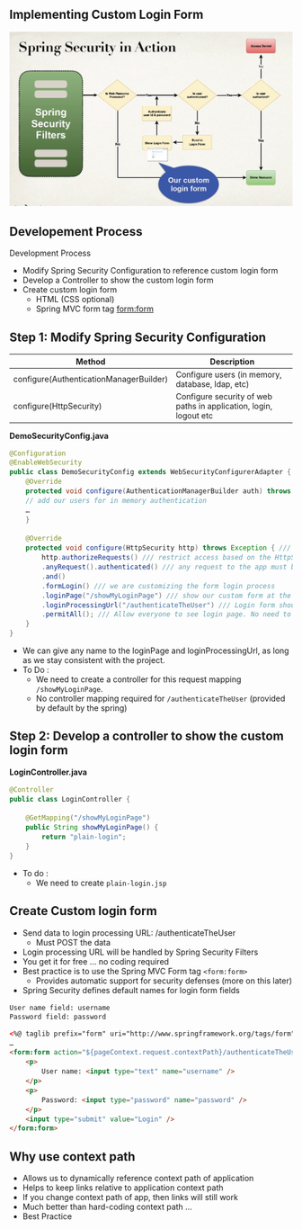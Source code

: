 ## Implementing Custom Login Form
![](./images/custom_login_form.jpg)

## Developement Process
Development Process
- Modify Spring Security Configuration to reference custom login form
- Develop a Controller to show the custom login form
- Create custom login form
    - HTML (CSS optional)
    - Spring MVC form tag <form:form>

## Step 1: Modify Spring Security Configuration

|Method|Description|
|------|-----------|
|configure(AuthenticationManagerBuilder)|Configure users (in memory, database, ldap, etc)|
|configure(HttpSecurity)|Configure security of web paths in application, login, logout etc|

**DemoSecurityConfig.java**
```Java
@Configuration
@EnableWebSecurity
public class DemoSecurityConfig extends WebSecurityConfigurerAdapter {
    @Override
    protected void configure(AuthenticationManagerBuilder auth) throws Exception {
    // add our users for in memory authentication
    …
    }

    @Override
    protected void configure(HttpSecurity http) throws Exception { /// configure security of web paths in applications, login , logout etc. 
        http.authorizeRequests() /// restrict access based on the HttpServletRequest
        .anyRequest().authenticated() /// any request to the app must be authenticated(i.e logged in)
        .and()
        .formLogin() /// we are customizing the form login process 
        .loginPage("/showMyLoginPage") /// show our custom form at the request mapping "/showMyLoginPage"
        .loginProcessingUrl("/authenticateTheUser") /// Login form should POST data to this URL for processing (check user id and password)
        .permitAll(); /// Allow everyone to see login page. No need to logged in . 
    }
}
```
- We can give any name to the loginPage and loginProcessingUrl, as long as we stay consistent with the project. 
- To Do : 
    - We need to create a controller for this request mapping `/showMyLoginPage`.
    - No controller mapping required for `/authenticateTheUser` (provided by default by the spring)
     

## Step 2: Develop a controller to show the custom login form
**LoginController.java**
```Java
@Controller
public class LoginController {

    @GetMapping("/showMyLoginPage")
    public String showMyLoginPage() {
        return "plain-login";
    }
}
```
- To do : 
    - We need to create `plain-login.jsp`

## Create Custom login form
- Send data to login processing URL: /authenticateTheUser
    - Must POST the data
- Login processing URL will be handled by Spring Security Filters
- You get it for free … no coding required
- Best practice is to use the Spring MVC Form tag `<form:form>`
    - Provides automatic support for security defenses (more on this later)
- Spring Security defines default names for login form fields
```
User name field: username
Password field: password
```
```html
<%@ taglib prefix="form" uri="http://www.springframework.org/tags/form" %>
…
<form:form action="${pageContext.request.contextPath}/authenticateTheUser" method="POST">
    <p>
        User name: <input type="text" name="username" />
    </p>
    <p>
        Password: <input type="password" name="password" />
    </p>
    <input type="submit" value="Login" />
</form:form>
```
## Why use context path
- Allows us to dynamically reference context path of application
- Helps to keep links relative to application context path
- If you change context path of app, then links will still work
- Much better than hard-coding context path …
- Best Practice